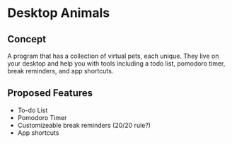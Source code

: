 # Desktop Animals

## Concept

A program that has a collection of virtual pets, each unique. They live on your desktop and help you with tools including a todo list, pomodoro timer, break reminders, and app shortcuts.

## Proposed Features

- To-do List
- Pomodoro Timer
- Customizeable break reminders (20/20 rule?)
- App shortcuts
